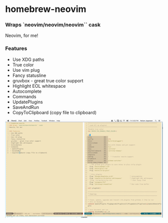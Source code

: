 # homebrew-neovim
### Wraps `neovim/neovim/neovim`` cask
Neovim, for me!

### Features
* Use XDG paths
* True color
* Use vim plug
* Fancy statusline
* gruvbox - great true color support
* Highlight EOL whitespace
* Autocomplete
* Commands
 * UpdatePlugins
 * SaveAndRun
 * CopyToClipboard (copy file to clipboard)



![photo](img/screen_shot_01.png?raw=true)
